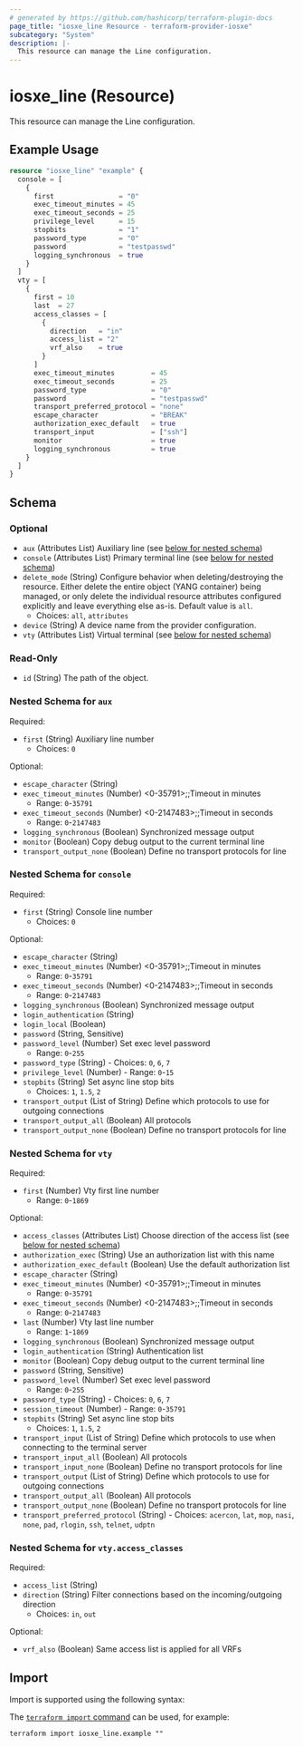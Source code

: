 ```yaml
---
# generated by https://github.com/hashicorp/terraform-plugin-docs
page_title: "iosxe_line Resource - terraform-provider-iosxe"
subcategory: "System"
description: |-
  This resource can manage the Line configuration.
---
```


# iosxe_line (Resource)

This resource can manage the Line configuration.

## Example Usage

```terraform
resource "iosxe_line" "example" {
  console = [
    {
      first                = "0"
      exec_timeout_minutes = 45
      exec_timeout_seconds = 25
      privilege_level      = 15
      stopbits             = "1"
      password_type        = "0"
      password             = "testpasswd"
      logging_synchronous  = true
    }
  ]
  vty = [
    {
      first = 10
      last  = 27
      access_classes = [
        {
          direction   = "in"
          access_list = "2"
          vrf_also    = true
        }
      ]
      exec_timeout_minutes         = 45
      exec_timeout_seconds         = 25
      password_type                = "0"
      password                     = "testpasswd"
      transport_preferred_protocol = "none"
      escape_character             = "BREAK"
      authorization_exec_default   = true
      transport_input              = ["ssh"]
      monitor                      = true
      logging_synchronous          = true
    }
  ]
}
```

<!-- schema generated by tfplugindocs -->
## Schema

### Optional

- `aux` (Attributes List) Auxiliary line (see [below for nested schema](#nestedatt--aux))
- `console` (Attributes List) Primary terminal line (see [below for nested schema](#nestedatt--console))
- `delete_mode` (String) Configure behavior when deleting/destroying the resource. Either delete the entire object (YANG container) being managed, or only delete the individual resource attributes configured explicitly and leave everything else as-is. Default value is `all`.
  - Choices: `all`, `attributes`
- `device` (String) A device name from the provider configuration.
- `vty` (Attributes List) Virtual terminal (see [below for nested schema](#nestedatt--vty))

### Read-Only

- `id` (String) The path of the object.

<a id="nestedatt--aux"></a>
### Nested Schema for `aux`

Required:

- `first` (String) Auxiliary line number
  - Choices: `0`

Optional:

- `escape_character` (String)
- `exec_timeout_minutes` (Number) <0-35791>;;Timeout in minutes
  - Range: `0`-`35791`
- `exec_timeout_seconds` (Number) <0-2147483>;;Timeout in seconds
  - Range: `0`-`2147483`
- `logging_synchronous` (Boolean) Synchronized message output
- `monitor` (Boolean) Copy debug output to the current terminal line
- `transport_output_none` (Boolean) Define no transport protocols for line


<a id="nestedatt--console"></a>
### Nested Schema for `console`

Required:

- `first` (String) Console line number
  - Choices: `0`

Optional:

- `escape_character` (String)
- `exec_timeout_minutes` (Number) <0-35791>;;Timeout in minutes
  - Range: `0`-`35791`
- `exec_timeout_seconds` (Number) <0-2147483>;;Timeout in seconds
  - Range: `0`-`2147483`
- `logging_synchronous` (Boolean) Synchronized message output
- `login_authentication` (String)
- `login_local` (Boolean)
- `password` (String, Sensitive)
- `password_level` (Number) Set exec level password
  - Range: `0`-`255`
- `password_type` (String) - Choices: `0`, `6`, `7`
- `privilege_level` (Number) - Range: `0`-`15`
- `stopbits` (String) Set async line stop bits
  - Choices: `1`, `1.5`, `2`
- `transport_output` (List of String) Define which protocols to use for outgoing connections
- `transport_output_all` (Boolean) All protocols
- `transport_output_none` (Boolean) Define no transport protocols for line


<a id="nestedatt--vty"></a>
### Nested Schema for `vty`

Required:

- `first` (Number) Vty first line number
  - Range: `0`-`1869`

Optional:

- `access_classes` (Attributes List) Choose direction of the access list (see [below for nested schema](#nestedatt--vty--access_classes))
- `authorization_exec` (String) Use an authorization list with this name
- `authorization_exec_default` (Boolean) Use the default authorization list
- `escape_character` (String)
- `exec_timeout_minutes` (Number) <0-35791>;;Timeout in minutes
  - Range: `0`-`35791`
- `exec_timeout_seconds` (Number) <0-2147483>;;Timeout in seconds
  - Range: `0`-`2147483`
- `last` (Number) Vty last line number
  - Range: `1`-`1869`
- `logging_synchronous` (Boolean) Synchronized message output
- `login_authentication` (String) Authentication list
- `monitor` (Boolean) Copy debug output to the current terminal line
- `password` (String, Sensitive)
- `password_level` (Number) Set exec level password
  - Range: `0`-`255`
- `password_type` (String) - Choices: `0`, `6`, `7`
- `session_timeout` (Number) - Range: `0`-`35791`
- `stopbits` (String) Set async line stop bits
  - Choices: `1`, `1.5`, `2`
- `transport_input` (List of String) Define which protocols to use when connecting to the terminal server
- `transport_input_all` (Boolean) All protocols
- `transport_input_none` (Boolean) Define no transport protocols for line
- `transport_output` (List of String) Define which protocols to use for outgoing connections
- `transport_output_all` (Boolean) All protocols
- `transport_output_none` (Boolean) Define no transport protocols for line
- `transport_preferred_protocol` (String) - Choices: `acercon`, `lat`, `mop`, `nasi`, `none`, `pad`, `rlogin`, `ssh`, `telnet`, `udptn`

<a id="nestedatt--vty--access_classes"></a>
### Nested Schema for `vty.access_classes`

Required:

- `access_list` (String)
- `direction` (String) Filter connections based on the incoming/outgoing direction
  - Choices: `in`, `out`

Optional:

- `vrf_also` (Boolean) Same access list is applied for all VRFs

## Import

Import is supported using the following syntax:

The [`terraform import` command](https://developer.hashicorp.com/terraform/cli/commands/import) can be used, for example:

```shell
terraform import iosxe_line.example ""
```
